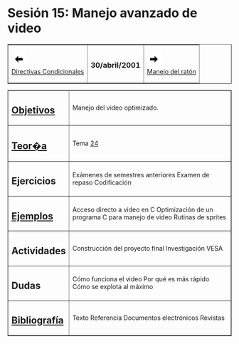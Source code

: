# Sesión 15: Manejo avanzado de video

<div align="center">

<center>

<table border="1" cellpadding="2">

<tbody>

<tr>

<td>

[![Sesión Anterior](../../images/anterior.gif)  
Directivas Condicionales](sv14.md)

</td>

<td>

### 30/abril/2001

</td>

<td>

[![Sesión Siguiente](../../images/sigue.gif)  
Manejo del ratón](../Sesiones/sv16.md)

</td>

</tr>

</tbody>

</table>

</center>

</div>

<div align="center">

<center>

<table border="1" cellpadding="2">

<tbody>

<tr>

<td>

## [Objetivos](../Objetivos/obj15.md)

</td>

<td>Manejo del video optimizado.</td>

</tr>

<tr>

<td>

## [Teor�a](../Temas/clase24.md#teoría)

</td>

<td>

Tema [24](../Temas/clase24.md)</td>

</tr>

<tr>

<td>

## Ejercicios

</td>

<td>Exámenes de semestres anteriores  
Examen de repaso  
Codificación</td>

</tr>

<tr>

<td>

## [Ejemplos](../Ejemplos/ejem15.md)

</td>

<td>Acceso directo a video en C  
Optimización de un programa C para manejo de video  
Rutinas de sprites</td>

</tr>

<tr>

<td>

## Actividades

</td>

<td>Construcción del proyecto final  
Investigación VESA</td>

</tr>

<tr>

<td>

## Dudas

</td>

<td>Cómo funciona el video  
Por qué es más rápido  
Cómo se explota al máximo</td>

</tr>

<tr>

<td>

## [Bibliografía](../Temas/clase24.md#bibliografía)

</td>

<td>Texto  
Referencia  
Documentos electrónicos  
Revistas</td>

</tr>

</tbody>

</table>

</center>

</div>
